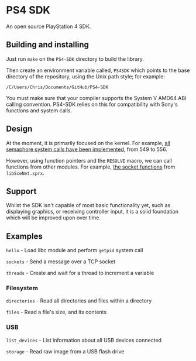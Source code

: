# PS4 SDK
An open source PlayStation 4 SDK.

## Building and installing
Just run `make` on the `PS4-SDK` directory to build the library.

Then create an environment variable called, `PS4SDK` which points to the base directory of the repository, using the Unix path style; for example:

    /C/Users/Chris/Documents/GitHub/PS4-SDK

You must make sure that your compiler supports the System V AMD64 ABI calling convention. PS4-SDK relies on this for compatibility with Sony's functions and system calls.

## Design
At the moment, it is primarily focused on the kernel. For example, [all semaphore system calls have been implemented](https://github.com/CTurt/PS4-SDK/blob/master/source/semaphore.c), from 549 to 556.

However, using function pointers and the `RESOLVE` macro, we can call functions from other modules. For example, [the socket functions](https://github.com/CTurt/PS4-SDK/blob/master/source/network.c) from `libSceNet.sprx`.

## Support
Whilst the SDK isn't capable of most basic functionality yet, such as displaying graphics, or receiving controller input, it is a solid foundation which will be improved upon over time.

## Examples
`hello` - Load libc module and perform `getpid` system call

`sockets` - Send a message over a TCP socket

`threads` - Create and wait for a thread to increment a variable

### Filesystem
`directories` - Read all directories and files within a directory

`files` - Read a file's size, and its contents

### USB
`list_devices` - List information about all USB devices connected

`storage` - Read raw image from a USB flash drive